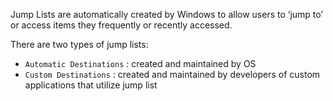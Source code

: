 Jump Lists are automatically created by Windows to allow users to ‘jump to’ or access items they frequently or recently accessed.  

There are two types of jump lists:  
- `Automatic Destinations` : created and maintained by OS  
- `Custom Destinations` : created and maintained by developers of custom applications that utilize jump list 
